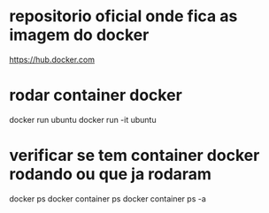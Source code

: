 # repositorio oficial onde fica as imagem do docker
https://hub.docker.com


# rodar container docker
docker run ubuntu
docker run -it ubuntu

# verificar se tem container docker rodando ou que ja rodaram
docker ps
docker container ps
docker container ps -a